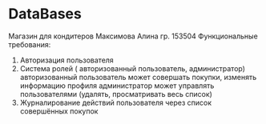 # DataBases
Магазин для кондитеров 
Максимова Алина 
гр. 153504 
Функциональные требования:
1. Авторизация пользователя
2. Система ролей ( авторизованный пользователь, администратор)
  авторизованный пользователь может совершать покупки, изменять информацию профиля 
  администратор может управлять пользователями (удалять, просматривать весь список)
3. Журналирование  действий пользователя через список совершённых покупок
 
